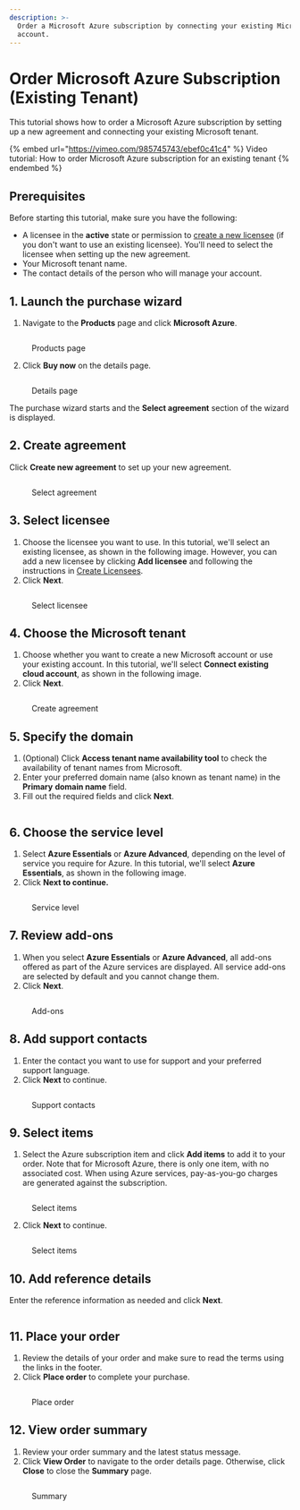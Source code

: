 ```yaml
---
description: >-
  Order a Microsoft Azure subscription by connecting your existing Microsoft
  account.
---
```


# Order Microsoft Azure Subscription (Existing Tenant)

This tutorial shows how to order a Microsoft Azure subscription by setting up a new agreement and connecting your existing Microsoft tenant.&#x20;

{% embed url="https://vimeo.com/985745743/ebef0c41c4" %}
Video tutorial: How to order Microsoft Azure subscription for an existing tenant
{% endembed %}

## Prerequisites <a href="#howtoorderamicrosoft365subscriptionforanexistingmicrosofttenant-prerequisites" id="howtoorderamicrosoft365subscriptionforanexistingmicrosofttenant-prerequisites"></a>

Before starting this tutorial, make sure you have the following:

* A licensee in the **active** state or permission to [create a new licensee](../../../modules-and-features/settings/licensees/create-licensees.md) (if you don't want to use an existing licensee). You'll need to select the licensee when setting up the new agreement.&#x20;
* Your Microsoft tenant name.&#x20;
* The contact details of the person who will manage your account.&#x20;

## &#x31;**.** Launch the purchase wizard

1. Navigate to the **Products** page and click **Microsoft Azure**.&#x20;

<figure><img src="../../../.gitbook/assets/Azure.png" alt=""><figcaption><p>Products page</p></figcaption></figure>

2. Click **Buy now** on the details page.

<figure><img src="../../../.gitbook/assets/Azure BuyNow.png" alt=""><figcaption><p>Details page</p></figcaption></figure>

The purchase wizard starts and the **Select agreement** section of the wizard is displayed.

## 2. Create agreement

Click **Create new agreement** to set up your new agreement.

<figure><img src="../../../.gitbook/assets/azure_agreement.png" alt=""><figcaption><p>Select agreement</p></figcaption></figure>

## 3. Select licensee

1. Choose the licensee you want to use. In this tutorial, we'll select an existing licensee, as shown in the following image. However, you can add a new licensee by clicking **Add licensee** and following the instructions in [Create Licensees](../../../modules-and-features/settings/licensees/create-licensees.md).
2. Click **Next**.&#x20;

<figure><img src="../../../.gitbook/assets/image (140).png" alt=""><figcaption><p>Select licensee</p></figcaption></figure>

## 4. **Choose the Microsoft** tenant

1. Choose whether you want to create a new Microsoft account or use your existing account. In this tutorial, we'll select **Connect existing cloud account**, as shown in the following image.
2. Click **Next**.

<figure><img src="../../../.gitbook/assets/image (1083).png" alt=""><figcaption><p>Create agreement</p></figcaption></figure>

## 5. Specify the domain

1. (Optional) Click **Access tenant name availability tool** to check the availability of tenant names from Microsoft.
2. Enter your preferred domain name (also known as tenant name) in the **Primary** **domain name** field.&#x20;
3. Fill out the required fields and click **Next**.

<figure><img src="../../../.gitbook/assets/Azure1.png" alt=""><figcaption></figcaption></figure>

## 6. Choose the service level

1. Select **Azure Essentials** or **Azure Advanced**, depending on the level of service you require for Azure. In this tutorial, we'll select **Azure Essentials**, as shown in the following image.
2. Click **Next to continue.**

<figure><img src="../../../.gitbook/assets/Azure2.png" alt=""><figcaption><p>Service level</p></figcaption></figure>

## 7. Review add-ons

1. When you select **Azure Essentials** or **Azure Advanced**, all add-ons offered as part of the Azure services are displayed. All service add-ons are selected by default and you cannot change them.
2. Click **Next**.

<figure><img src="../../../.gitbook/assets/Azure3.png" alt=""><figcaption><p>Add-ons</p></figcaption></figure>

## 8. Add support contacts

1. Enter the contact you want to use for support and your preferred support language.&#x20;
2. Click **Next** to continue.

<figure><img src="../../../.gitbook/assets/AzureSupportContacts.png" alt=""><figcaption><p>Support contacts</p></figcaption></figure>

## 9. Select items

1. Select the Azure subscription item and click **Add items** to add it to your order. Note that for Microsoft Azure, there is only one item, with no associated cost. When using Azure services, pay-as-you-go charges are generated against the subscription.

<figure><img src="../../../.gitbook/assets/AzureItems.png" alt=""><figcaption><p>Select items</p></figcaption></figure>

2. Click **Next** to continue.

<figure><img src="../../../.gitbook/assets/AzureSelectItems.png" alt=""><figcaption><p>Select items</p></figcaption></figure>

## 10. Add reference details

Enter the reference information as needed and click **Next**.

<figure><img src="../../../.gitbook/assets/AzureDetails.png" alt=""><figcaption></figcaption></figure>

## 11. Place your order

1. Review the details of your order and make sure to read the terms using the links in the footer.&#x20;
2. Click **Place order** to complete your purchase.

<figure><img src="../../../.gitbook/assets/AzurePlaceOrder.png" alt=""><figcaption><p>Place order</p></figcaption></figure>

## 12. View order summary

1. Review your order summary and the latest status message.
2. Click **View Order** to navigate to the order details page. Otherwise, click **Close** to close the **Summary** page.

<figure><img src="../../../.gitbook/assets/AzureSummary.png" alt=""><figcaption><p>Summary</p></figcaption></figure>
